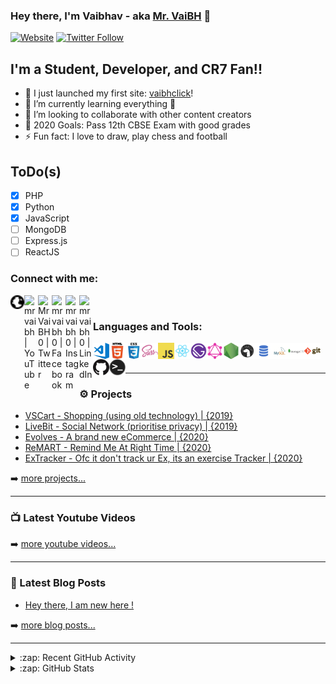 ### Hey there, I'm Vaibhav - aka [Mr. VaiBH][website] 👋

[![Website](https://img.shields.io/website?label=mrvaibh.ml&style=for-the-badge&url=http://mrvaibh.ml)](http://mrvaibh.ml)
[![Twitter Follow](https://img.shields.io/twitter/follow/mrvaibh0?color=1DA1F2&logo=twitter&style=for-the-badge)](https://twitter.com/intent/follow?original_referer=https%3A%2F%2Fgithub.com%2Fmr-vaibh&screen_name=MrVaiBH0)

## I'm a Student, Developer, and CR7 Fan!!

- 🔭 I just launched my first site: [vaibhclick][first_site]!
- 🌱 I’m currently learning everything 🤣
- 👯 I’m looking to collaborate with other content creators
- 🥅 2020 Goals: Pass 12th CBSE Exam with good grades
- ⚡ Fun fact: I love to draw, play chess and football

## ToDo(s)
- [x] PHP
- [x] Python
- [x] JavaScript
- [ ] MongoDB
- [ ] Express.js
- [ ] ReactJS
<!-- ### Spotify Playing 🎧

[<img src="https://now-playing-codestackr.vercel.app/api/spotify-playing" alt="mrvaibh Spotify Playing" width="350" />](https://open.spotify.com/user/swyqyimdc12jajde4vpwd2x1b) -->

### Connect with me:

[<img align="left" alt="mrvaibh.ml" width="22px" src="https://raw.githubusercontent.com/iconic/open-iconic/master/svg/globe.svg" />][website]
[<img align="left" alt="mrvaibh | YouTube" width="22px" src="https://cdn.jsdelivr.net/npm/simple-icons@v3/icons/youtube.svg" />][youtube]
[<img align="left" alt="MrVaiBH0 | Twitter" width="22px" src="https://cdn.jsdelivr.net/npm/simple-icons@v3/icons/twitter.svg" />][twitter]
[<img align="left" alt="mrvaibh0 | Facebook" width="22px" src="https://cdn.jsdelivr.net/npm/simple-icons@v3/icons/facebook.svg" />][facebook]
[<img align="left" alt="mrvaibh0 | Instagram" width="22px" src="https://cdn.jsdelivr.net/npm/simple-icons@v3/icons/instagram.svg" />][instagram]
[<img align="left" alt="mrvaibh0 | LinkedIn" width="22px" src="https://cdn.jsdelivr.net/npm/simple-icons@v3/icons/linkedin.svg" />][linkedin]

<br />

### Languages and Tools:

[<img align="left" alt="Visual Studio Code" width="26px" src="https://raw.githubusercontent.com/github/explore/80688e429a7d4ef2fca1e82350fe8e3517d3494d/topics/visual-studio-code/visual-studio-code.png" />](#)
[<img align="left" alt="HTML5" width="26px" src="https://raw.githubusercontent.com/github/explore/80688e429a7d4ef2fca1e82350fe8e3517d3494d/topics/html/html.png" />](#)
[<img align="left" alt="CSS3" width="26px" src="https://raw.githubusercontent.com/github/explore/80688e429a7d4ef2fca1e82350fe8e3517d3494d/topics/css/css.png" />](#)
[<img align="left" alt="Sass" width="26px" src="https://raw.githubusercontent.com/github/explore/80688e429a7d4ef2fca1e82350fe8e3517d3494d/topics/sass/sass.png" />](#)
[<img align="left" alt="JavaScript" width="26px" src="https://raw.githubusercontent.com/github/explore/80688e429a7d4ef2fca1e82350fe8e3517d3494d/topics/javascript/javascript.png" />](#)
[<img align="left" alt="React" width="26px" src="https://raw.githubusercontent.com/github/explore/80688e429a7d4ef2fca1e82350fe8e3517d3494d/topics/react/react.png" />](#)
[<img align="left" alt="Gatsby" width="26px" src="https://raw.githubusercontent.com/github/explore/e94815998e4e0713912fed477a1f346ec04c3da2/topics/gatsby/gatsby.png" />](#)
[<img align="left" alt="GraphQL" width="26px" src="https://raw.githubusercontent.com/github/explore/80688e429a7d4ef2fca1e82350fe8e3517d3494d/topics/graphql/graphql.png" />](#)
[<img align="left" alt="Node.js" width="26px" src="https://raw.githubusercontent.com/github/explore/80688e429a7d4ef2fca1e82350fe8e3517d3494d/topics/nodejs/nodejs.png" />](#)
[<img align="left" alt="Deno" width="26px" src="https://raw.githubusercontent.com/github/explore/361e2821e2dea67711cde99c9c40ed357061cf27/topics/deno/deno.png" />](#)
[<img align="left" alt="SQL" width="26px" src="https://raw.githubusercontent.com/github/explore/80688e429a7d4ef2fca1e82350fe8e3517d3494d/topics/sql/sql.png" />](#)
[<img align="left" alt="MySQL" width="26px" src="https://raw.githubusercontent.com/github/explore/80688e429a7d4ef2fca1e82350fe8e3517d3494d/topics/mysql/mysql.png" />](#)
[<img align="left" alt="MongoDB" width="26px" src="https://raw.githubusercontent.com/github/explore/80688e429a7d4ef2fca1e82350fe8e3517d3494d/topics/mongodb/mongodb.png" />](#)
[<img align="left" alt="Git" width="26px" src="https://raw.githubusercontent.com/github/explore/80688e429a7d4ef2fca1e82350fe8e3517d3494d/topics/git/git.png" />](#)
[<img align="left" alt="GitHub" width="26px" src="https://raw.githubusercontent.com/github/explore/78df643247d429f6cc873026c0622819ad797942/topics/github/github.png" />](#)
[<img align="left" alt="Terminal" width="26px" src="https://raw.githubusercontent.com/github/explore/80688e429a7d4ef2fca1e82350fe8e3517d3494d/topics/terminal/terminal.png" />](#)

<br />
<br />

---

### ⚙️ Projects

- [VSCart - Shopping (using old technology) | {2019}](https://vscart.herokuapp.com)
- [LiveBit - Social Network (prioritise privacy) | {2019}](https://livebit.herokuapp.com)
- [Evolves - A brand new eCommerce | {2020}](https://evolves.herokuapp.com)
- [ReMART - Remind Me At Right Time | {2020}](https://remart.herokuapp.com)
- [ExTracker - Ofc it don't track ur Ex, its an exercise Tracker | {2020}](https://extracker.herokuapp.com)

➡️ [more projects...](https://linkrr.in/mrvaibh)

---

### 📺 Latest Youtube Videos

<!-- YOUTUBE:START -->
<!-- YOUTUBE:END -->

➡️ [more youtube videos...](https://www.youtube.com/channel/UCdokRgcJAzSSj-NAvoWs-ug)

---

### 📕 Latest Blog Posts

<!-- BLOG-POST-LIST:START -->
- [Hey there, I am new here !](https://dev.to/mrvaibh/hey-there-i-am-new-here-3p1i)
<!-- BLOG-POST-LIST:END -->

➡️ [more blog posts...](https://dev.to/mrvaibh)

---

<details>
  <summary>:zap: Recent GitHub Activity</summary>
  
<!--START_SECTION:activity-->
<!--END_SECTION:activity-->

</details>

<details>
  <summary>:zap: GitHub Stats</summary>

  <img align="left" alt="Vaibhav Shukla's GitHub Stats" src="https://github-readme-stats.vercel.app/api?username=mr-vaibh&show_icons=true&hide_border=true" />

</details>

[website]: https://mrvaibh.ml
[first_site]: http://vaibhclick.herokuapp.com
[twitter]: https://twitter.com/MrVaiBH0
[youtube]: https://youtube.com/channel/UCdokRgcJAzSSj-NAvoWs-ug
[facebook]: https://facebook.com/MrVaiBH0
[instagram]: https://instagram.com/mrvaibh0
[linkedin]: https://linkedin.com/in/mrvaibh
